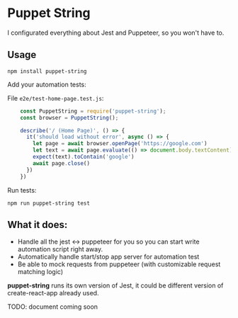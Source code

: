 # Puppet String

I configurated everything about Jest and Puppeteer, so you won't have to.

## Usage

    npm install puppet-string

Add your automation tests:


File `e2e/test-home-page.test.js`:
```js
    const PuppetString = require('puppet-string');
    const browser = PuppetString();

    describe('/ (Home Page)', () => {
      it('should load without error', async () => {
        let page = await browser.openPage('https://google.com')
        let text = await page.evaluate(() => document.body.textContent)
        expect(text).toContain('google')
        await page.close()
      })
    })
```

Run tests:

    npm run puppet-string test

## What it does:
- Handle all the jest <-> puppeteer for you so you can start write automation script right away.
- Automatically handle start/stop app server for automation test
- Be able to mock requests from puppeteer (with customizable request matching logic)

**puppet-string** runs its own version of Jest, it could be different version of create-react-app already used.


TODO: document coming soon
